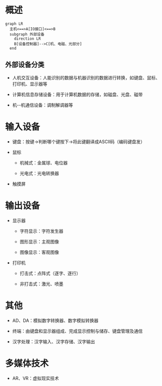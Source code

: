 # 概述

```Mermaid
graph LR
  主机<==>A[IO接口]<==>B
  subgraph 外部设备
    direction LR
    B[设备控制器]-->C[机、电磁、光部分]
  end
```

## 外部设备分类

- 人机交互设备：人能识别的数据与机器识别的数据进行转换，如键盘、鼠标、打印机、显示器等

- 计算机信息存储设备：用于计算机数据的存储，如磁盘、光盘、磁带

- 机--机通信设备：调制解调器等

# 输入设备

- 键盘：按键→判断哪个键按下→将此键翻译成ASCII码（编码键盘发）

- 鼠标

  - 机械式：金属球、电位器

  - 光电式：光电转换器

- 触摸屏

# 输出设备

- 显示器

  - 字符显示：字符发生器

  - 图形显示：主观图像

  - 图像显示：客观图像

- 打印机

  - 打击式：点阵式（逐字、逐行）

  - 非打击式：激光、喷墨

# 其他

- AD、DA：模拟数字转换器、数字模拟转换器

- 终端：由键盘和显示器组成、完成显示控制与储存、键盘管理及通信

- 汉字处理：汉字输入、汉字存储、汉字输出

# 多媒体技术

- AR、VR：虚拟现实技术
